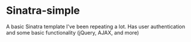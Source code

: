 Sinatra-simple
==============

A basic Sinatra template I've been repeating a lot. Has user authentication and some basic functionality (jQuery, AJAX, and more)